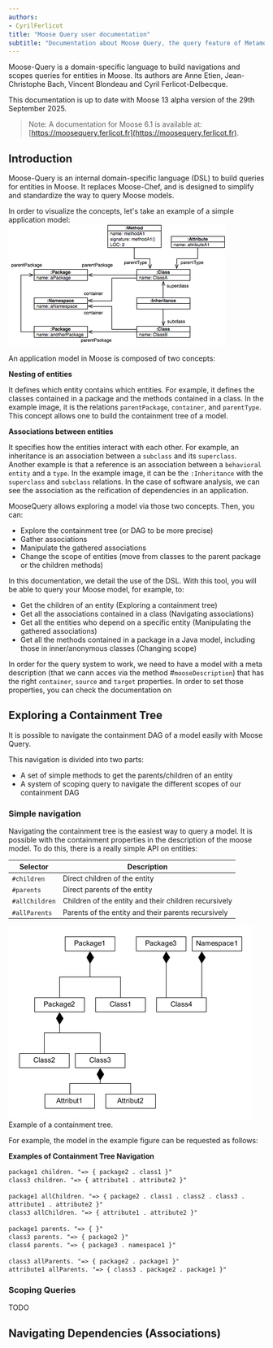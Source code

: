 ```yaml
---
authors:
- CyrilFerlicot
title: "Moose Query user documentation"
subtitle: "Documentation about Moose Query, the query feature of Metamodels described by Fame."
---
```


<!---
- Add comment about the future of Moose Query
- Add doc on the DSL
- Add doc on the objects
-->

Moose-Query is a domain-specific language to build navigations and scopes queries for entities in Moose. Its authors are Anne Etien, Jean-Christophe Bach, Vincent Blondeau and Cyril Ferlicot-Delbecque.

This documentation is up to date with Moose 13 alpha version of the 29th September 2025.

> Note: A documentation for Moose 6.1 is available at: [https://moosequery.ferlicot.fr](https://moosequery.ferlicot.fr).

## Introduction

Moose-Query is an internal domain-specific language (DSL) to build queries for entities in Moose. It replaces Moose-Chef, and is designed to simplify and standardize the way to query Moose models.

In order to visualize the concepts, let's take an example of a simple application model:
![Image representing a small model with containment and associations examples.](img/moose-graph.png)


An application model in Moose is composed of two concepts:

**Nesting of entities**
    
It defines which entity contains which entities. For example, it defines the classes contained in a package and the methods contained in a class. In the example image, it is the relations `parentPackage`, `container`, and `parentType`. This concept allows one to build the containment tree of a model. 

**Associations between entities**

It specifies how the entities interact with each other. For example, an inheritance is an association between a `subclass` and its `superclass`. Another example is that a reference is an association between a `behavioral entity` and a `type`. In the example image, it can be the `:Inheritance` with the `superclass` and `subclass` relations. In the case of software analysis, we can see the association as the reification of dependencies in an application.

MooseQuery allows exploring a model via those two concepts. Then, you can:
* Explore the containment tree (or DAG to be more precise)
* Gather associations
* Manipulate the gathered associations
* Change the scope of entities (move from classes to the parent package or the children methods)

In this documentation, we detail the use of the DSL. With this tool, you will be able to query your Moose model, for example, to:
* Get the children of an entity (Exploring a containment tree)
* Get all the associations contained in a class (Navigating associations)
* Get all the entities who depend on a specific entity (Manipulating the gathered associations)
* Get all the methods contained in a package in a Java model, including those in inner/anonymous classes (Changing scope)

In order for the query system to work, we need to have a model with a meta description (that we cann acces via the method #`mooseDescription`) that has the right `container`, `source` and `target` properties. In order to set those properties, you can check the documentation on 

## Exploring a Containment Tree

It is possible to navigate the containment DAG of a model easily with Moose Query. 

This navigation is divided into two parts:
- A set of simple methods to get the parents/children of an entity 
- A system of scoping query to navigate the different scopes of our containment DAG

### Simple navigation

Navigating the containment tree is the easiest way to query a model. It is possible with the containment properties in the description of the moose model. To do this, there is a really simple API on entities: 

| Selector     | Description                                           |
|--------------|-------------------------------------------------------|
| `#children`    | Direct children of the entity                         |
| `#parents`     | Direct parents of the entity                          |
| `#allChildren` | Children of the entity and their children recursively |
| `#allParents`  | Parents of the entity and their parents recursively   |

![A schema of a containement tree/DAG.](img/containmentTreeUser.png)
Example of a containment tree.

For example, the model in the example figure can be requested as follows:

**Examples of Containment Tree Navigation**

```smalltalk
package1 children. "=> { package2 . class1 }"
class3 children. "=> { attribute1 . attribute2 }"

package1 allChildren. "=> { package2 . class1 . class2 . class3 . attribute1 . attribute2 }"
class3 allChildren. "=> { attribute1 . attribute2 }"

package1 parents. "=> { }"
class3 parents. "=> { package2 }"
class4 parents. "=> { package3 . namespace1 }"

class3 allParents. "=> { package2 . package1 }"
attribute1 allParents. "=> { class3 . package2 . package1 }"
```

### Scoping Queries

TODO

## Navigating Dependencies (Associations)







